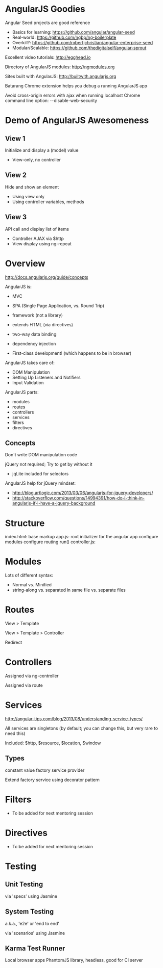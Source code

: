 AngularJS Goodies
=================

Angular Seed projects are good reference
* Basics for learning: https://github.com/angular/angular-seed
* Real-world: https://github.com/ngbp/ng-boilerplate
* Overkill?: https://github.com/robertjchristian/angular-enterprise-seed
* Modular/Scalable: https://github.com/thedigitalself/angular-sprout

Excellent video tutorials: http://egghead.io

Directory of AngularJS modules: http://ngmodules.org

Sites built with AngularJS: http://builtwith.angularjs.org

Batarang Chrome extension helps you debug a running AngularJS app

Avoid cross-origin errors with ajax when running localhost
Chrome command line option: --disable-web-security

Demo of AngularJS Awesomeness
=============================

View 1
------

Initialize and display a (model) value

* View-only, no controller

View 2
------

Hide and show an element

* Using view only
* Using controller variables, methods

View 3
------

API call and display list of items

* Controller AJAX via $http
* View display using ng-repeat

Overview
========
http://docs.angularjs.org/guide/concepts

AngularJS is:
* MVC
* SPA (Single Page Application, vs. Round Trip)
* framework (not a library)
* extends HTML (via directives)
* two-way data binding
* dependency injection

* First-class development! (which happens to be in browser)

AngularJS takes care of:
* DOM Manipulation
* Setting Up Listeners and Notifiers
* Input Validation

AngularJS parts:
* modules
* routes
* controllers
* services
* filters
* directives

Concepts
--------

Don't write DOM manipulation code

jQuery not required; Try to get by without it
* jqLite included for selectors

AngularJS help for jQuery mindset:
* http://blog.artlogic.com/2013/03/06/angularjs-for-jquery-developers/
* http://stackoverflow.com/questions/14994391/how-do-i-think-in-angularjs-if-i-have-a-jquery-background

Structure
=========

index.html: base markup
    app.js: root initializer for the angular app
        configure modules
        configure routing
        run()
    controller.js: 

Modules
=======

Lots of different syntax:
* Normal vs. Minified
* string-along vs. separated in same file vs. separate files

Routes
======

View > Template

View > Template > Controller

Redirect

Controllers
===========

Assigned via ng-controller

Assigned via route

Services
========
http://angular-tips.com/blog/2013/08/understanding-service-types/

All services are singletons
(by default; you can change this, but very rare to need this)

Included: $http, $resource, $location, $window

Types
-----

constant
value
factory
service
provider

Extend factory service using decorator pattern

Filters
=======

* To be added for next mentoring session

Directives
==========

* To be added for next mentoring session

Testing
=======

Unit Testing
------------

via 'specs' using Jasmine

System Testing
--------------

a.k.a., 'e2e' or 'end to end'

via 'scenarios' using Jasmine

Karma Test Runner
-----------------

Local browser apps
PhantomJS library, headless, good for CI server
